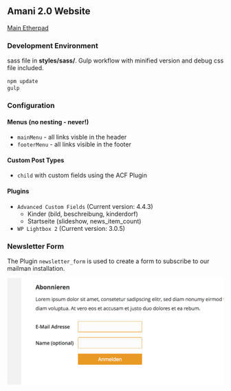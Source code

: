 ## Amani 2.0 Website
<a href="https://pad.stunkymonkey.de/p/amani_2.0">Main Etherpad</a>

### Development Environment
sass file in **styles/sass/**. Gulp workflow with minified version and debug css file included.

```
npm update
gulp
```

### Configuration

#### Menus (no nesting - never!)
+ `mainMenu` - all links visble in the header
+ `footerMenu` - all links visible in the footer

#### Custom Post Types
+ `child` with custom fields using the ACF Plugin

#### Plugins
+ `Advanced Custom Fields` (Current version: 4.4.3)
	+ Kinder (bild, beschreibung, kinderdorf)
	+ Startseite (slideshow, news_item_count)
+ `WP Lightbox 2` (Current version: 3.0.5)

### Newsletter Form
The Plugin `newsletter_form` is used to create a form to subscribe to our mailman installation.

<img src="assets/02.png">
